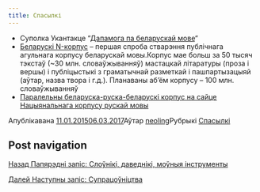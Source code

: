 ```yaml
---
title: Спасылкі
---
```

*   Суполка Укантакце “[Дапамога па беларускай мове](https://vk.com/adkazy)“
*   [Беларускі N-корпус](http://bnkorpus.info/) – першая спроба стварэння публічнага агульнага корпусу беларускай мовы.Корпус мае больш за 50 тысяч тэкстаў (~30 млн. словаўжыванняў) мастацкай літаратуры (проза і вершы) і публіцыстыкі з граматычнай разметкай і пашпартызацыяй (аўтар, назва твора і г.д.). Планаваны аб’ём корпусу – 100 млн. словаўжыванняў
*   [](http://ruscorpora.ru/search-para-be.html)[Паралельны беларуска-руска-беларускі корпус на сайце Нацыянальнага корпусу рускай мовы](http://ruscorpora.ru/search-para-be.html)

Апублікавана [11.01.201506.03.2017](/spasylki/)Аўтар [neoling](/author/neoling/)Рубрыкі [Спасылкі](/category/spasylki/)




Post navigation
---------------

[Назад Папярэдні запіс: Слоўнікі, даведнікі, моўныя інструменты](/slouniki/)

[Далей Наступны запіс: Супрацоўніцтва](/supracounictva/)